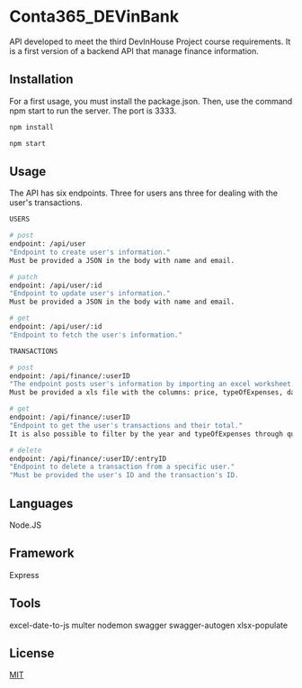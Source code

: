 # Conta365_DEVinBank

API developed to meet the third DevInHouse Project course requirements.
It is a first version of a backend API that manage finance information.

## Installation

For a first usage, you must install the package.json.
Then, use the command npm start to run the server.
The port is 3333.

```bash
npm install

npm start
```

## Usage

The API has six endpoints. Three for users ans three for dealing with the user's transactions.

```bash
USERS

# post
endpoint: /api/user
"Endpoint to create user's information."
Must be provided a JSON in the body with name and email.

# patch
endpoint: /api/user/:id
"Endpoint to update user's information."
Must be provided a JSON in the body with name and email.

# get
endpoint: /api/user/:id
"Endpoint to fetch the user's information."

TRANSACTIONS

# post
endpoint: /api/finance/:userID
"The endpoint posts user's information by importing an excel worksheet."
Must be provided a xls file with the columns: price, typeOfExpenses, date, name, in this exactly order.

# get
endpoint: /api/finance/:userID
"Endpoint to get the user's transactions and their total."
It is also possible to filter by the year and typeOfExpenses through query.

# delete
endpoint: /api/finance/:userID/:entryID
"Endpoint to delete a transaction from a specific user."
"Must be provided the user's ID and the transaction's ID.
```

## Languages

Node.JS

## Framework

Express

## Tools

excel-date-to-js
multer
nodemon
swagger
swagger-autogen
xlsx-populate

## License

[MIT](https://choosealicense.com/licenses/mit/)

